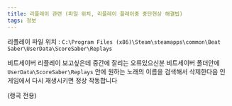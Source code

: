 ```yaml
---
title: 리플레이 관련 (파일 위치, 리플레이 플레이중 중단현상 해결법)
tags: 정보
---
```


리플레이 파일 위치 : `C:\Program Files (x86)\Steam\steamapps\common\Beat Saber\UserData\ScoreSaber\Replays`

비트세이버 리플레이 보고싶은데 중간에 잘리는 오류있으신분 비트세이버 폴더안에 `UserData\ScoreSaber\Replays` 안에 원하는 노래의 이름을 검색해서 삭제한다음 인게임에서 다시 재생시키면 정상 작동합니다

(랭곡 전용)